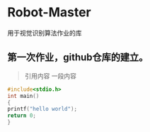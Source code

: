 # Robot-Master
用于视觉识别算法作业的库
## 第一次作业，github仓库的建立。

>引用内容
>一段内容
```c
#include<stdio.h>
int main()
{
printf("hello world");
return 0;
}
